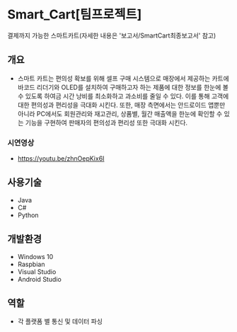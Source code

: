 # Smart_Cart[팀프로젝트]
결제까지 가능한 스마트카트(자세한 내용은 '보고서/SmartCart최종보고서' 참고)

## 개요
* 스마트 카트는 편의성 확보를 위해 셀프 구매 시스템으로 매장에서 제공하는 카트에 바코드 리더기와 OLED를 설치하여 구매하고자 하는 제품에 대한 정보를 한눈에 볼 수 있도록 하여금 시간 낭비를 최소화하고 과소비를 줄일 수 있다. 이를 통해 고객에 대한 편의성과 편리성을 극대화 시킨다. 또한, 매장 측면에서는 안드로이드 앱뿐만 아니라 PC에서도 회원관리와 재고관리, 상품별, 월간 매출액을 한눈에 확인할 수 있는 기능을 구현하여 판매자의 편의성과 편리성 또한 극대화 시킨다.
### 시연영상
* https://youtu.be/zhnOepKix6I
## 사용기술
* Java
* C#
* Python
## 개발환경
* Windows 10
* Raspbian
* Visual Studio
* Android Studio
## 역할
* 각 플랫폼 별 통신 및 데이터 파싱
